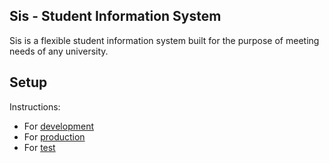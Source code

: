 Sis - Student Information System
----

Sis is a flexible student information system built for the purpose of meeting needs of any university.

Setup
----

Instructions:
- For [development](../blob/develop/docs/setup/development.md)
- For [production](../blob/develop/docs/setup/production.md)
- For [test](../blob/develop/docs/setup/test.md)
